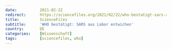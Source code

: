 ```yaml
---
date:          2021-02-22
redirect:      https://sciencefiles.org/2021/02/22/who-bestatigt-sars-aus-labor-entwichen/
title:         ScienceFiles
subtitle:      'WHO bestätigt: SARS aus Labor entwichen'
country:       DE
categories:    [Wissenschaft]
tags:          [sciencefiles, who]
---
```

